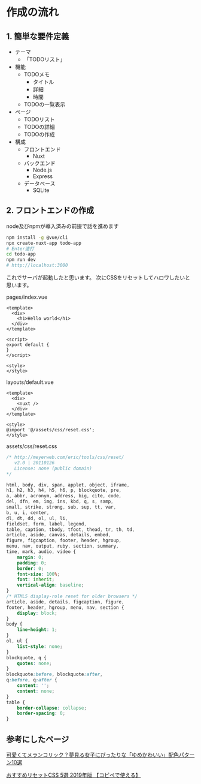 # 作成の流れ

## 1. 簡単な要件定義

- テーマ
  - 「TODOリスト」
- 機能
  - TODOメモ
    - タイトル
    - 詳細
    - 時間
  - TODOの一覧表示
- ページ
  - TODOリスト
  - TODOの詳細
  - TODOの作成
- 構成
  - フロントエンド
    - Nuxt
  - バックエンド
    - Node.js
    - Express
  - データベース
    - SQLite

## 2. フロントエンドの作成

node及びnpmが導入済みの前提で話を進めます

```bash
npm install -g @vue/cli
npx create-nuxt-app todo-app
# Enter連打
cd todo-app
npm run dev
# http://localhost:3000
```

これでサーバが起動したと思います。
次にCSSをリセットしてハロワしたいと思います。

pages/index.vue

```html:pages/index.vue
<template>
  <div>
    <h1>Hello world</h1>
  </div>
</template>

<script>
export default {
}
</script>

<style>
</style>
```

layouts/default.vue

```html:layouts/default.vue
<template>
  <div>
    <nuxt />
  </div>
</template>

<style>
@import '@/assets/css/reset.css';
</style>
```

assets/css/reset.css

```css:assets/css/reset.css
/* http://meyerweb.com/eric/tools/css/reset/
   v2.0 | 20110126
   License: none (public domain)
*/

html, body, div, span, applet, object, iframe,
h1, h2, h3, h4, h5, h6, p, blockquote, pre,
a, abbr, acronym, address, big, cite, code,
del, dfn, em, img, ins, kbd, q, s, samp,
small, strike, strong, sub, sup, tt, var,
b, u, i, center,
dl, dt, dd, ol, ul, li,
fieldset, form, label, legend,
table, caption, tbody, tfoot, thead, tr, th, td,
article, aside, canvas, details, embed,
figure, figcaption, footer, header, hgroup,
menu, nav, output, ruby, section, summary,
time, mark, audio, video {
    margin: 0;
    padding: 0;
    border: 0;
    font-size: 100%;
    font: inherit;
    vertical-align: baseline;
}
/* HTML5 display-role reset for older browsers */
article, aside, details, figcaption, figure,
footer, header, hgroup, menu, nav, section {
    display: block;
}
body {
    line-height: 1;
}
ol, ul {
    list-style: none;
}
blockquote, q {
    quotes: none;
}
blockquote:before, blockquote:after,
q:before, q:after {
    content: '';
    content: none;
}
table {
    border-collapse: collapse;
    border-spacing: 0;
}
```

## 参考にしたページ

[可愛くてメランコリック？夢見る女子にぴったりな「ゆめかわいい」配色パターン10選](https://t1200.jp/blog/design/design_tips/8905.html)

[おすすめリセットCSS 5選 2019年版 【コピペで使える】](http://shiru-web.com/2017/04/21/01-26/)
